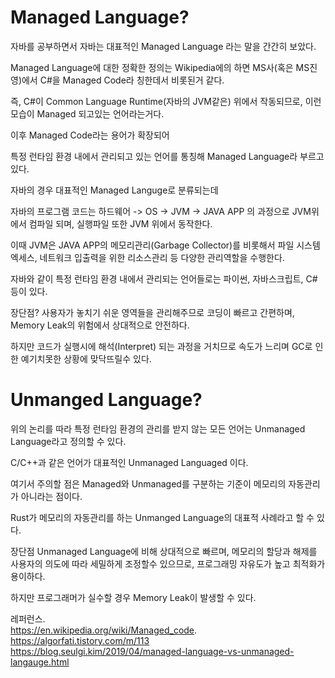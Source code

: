 # Managed Language?
자바를 공부하면서 자바는 대표적인 Managed Language 라는 말을 간간히 보았다.

Managed Language에 대한 정확한 정의는 Wikipedia에의 하면 MS사(혹은 MS진영)에서 C#을 Managed Code라 칭한데서 비롯된거 같다.

즉, C#이 Common Language Runtime(자바의 JVM같은) 위에서 작동되므로, 이런 모습이 Managed 되고있는 언어라는거다.

이후 Managed Code라는 용어가 확장되어

특정 런타임 환경 내에서 관리되고 있는 언어를 통칭해 Managed Language라 부르고있다.

자바의 경우 대표적인 Managed Languge로 분류되는데

자바의 프로그램 코드는 하드웨어 -> OS -> JVM -> JAVA APP 의 과정으로 JVM위에서 컴파일 되며, 실행파일 또한 JVM 위에서 동작한다.

이때 JVM은 JAVA APP의 메모리관리(Garbage Collector)를 비롯해서 파일 시스템 엑세스, 네트워크 입출력을 위한 리소스관리 등 다양한 관리역할을 수행한다.

자바와 같이 특정 런타임 환경 내에서 관리되는 언어들로는 파이썬, 자바스크립트, C#등이 있다.

장단점?
사용자가 놓치기 쉬운 영역들을 관리해주므로 코딩이 빠르고 간편하며, Memory Leak의 위험에서 상대적으로 안전하다.

하지만 코드가 실행시에 해석(Interpret) 되는 과정을 거치므로 속도가 느리며 GC로 인한 예기치못한 상황에 맞닥뜨릴수 있다.

# Unmanged Language?
위의 논리를 따라 특정 런타임 환경의 관리를 받지 않는 모든 언어는 Unmanaged Language라고 정의할 수 있다.

C/C++과 같은 언어가 대표적인 Unmanaged Languaged 이다.

여기서 주의할 점은 Managed와 Unmanaged를 구분하는 기준이 메모리의 자동관리 가 아니라는 점이다.

Rust가 메모리의 자동관리를 하는 Unmanged Language의 대표적 사례라고 할 수 있다.

장단점
Unmanaged Language에 비해 상대적으로 빠르며, 메모리의 할당과 해제를 사용자의 의도에 따라 세밀하게 조정할수 있으므로, 프로그래밍 자유도가 높고 최적화가 용이하다.

하지만 프로그래머가 실수할 경우 Memory Leak이 발생할 수 있다.

레퍼런스.  
https://en.wikipedia.org/wiki/Managed_code.  
https://algorfati.tistory.com/m/113   
https://blog.seulgi.kim/2019/04/managed-language-vs-unmanaged-langauge.html
